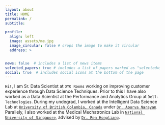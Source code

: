 ```yaml
---
layout: about
title: HOME
permalink: /
subtitle: 

profile:
  align: left
  image: assets/me.jpg
  image_circular: false # crops the image to make it circular
  address: >


news: false  # includes a list of news items
selected_papers: true # includes a list of papers marked as "selected={true}"
social: true  # includes social icons at the bottom of the page
---
```


`Hi!`, I am Sr. Data Scientist at `OYO Rooms` working on improving customer experience through Data Science Techniques. Prior to this I have also worked as a Data Scientist at the Performance and Analytics Group at `Dell-Technologies`. During my undegrad, I worked at the Intelligent Data Science Lab at [`University of British Columbia, Canada`](https://www.ubc.ca/) under [`Dr. Apurva Narayan`](https://a-narayan.github.io/team/). Parallely, I also worked at the Medical Mechatronics Lab in [`National University of Singapore`](https://www.nus.edu.sg/), advised by [`Dr. Ren Hongliang`](https://scholar.google.com/citations?user=rcF7N44AAAAJ&hl=en). 



